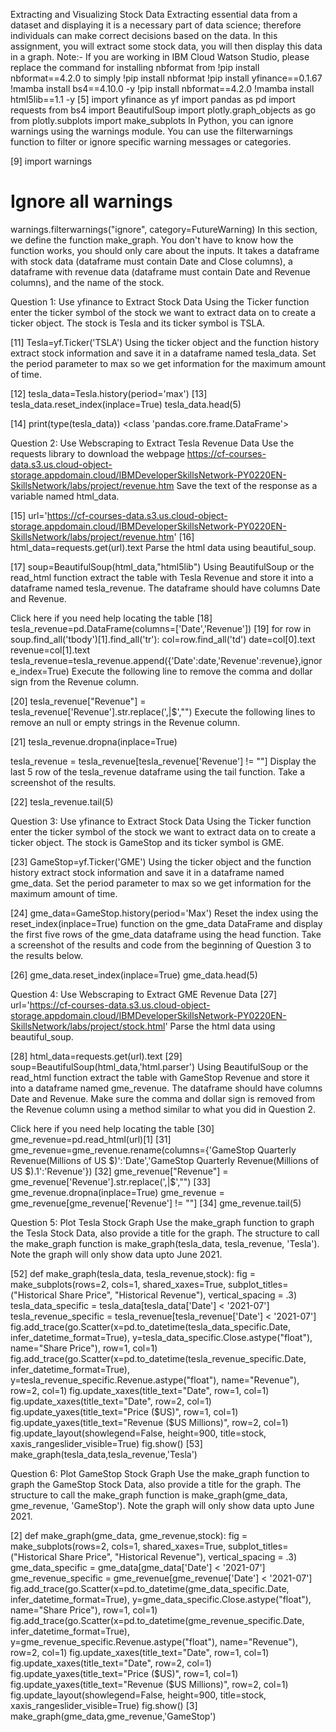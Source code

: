 Extracting and Visualizing Stock Data
Extracting essential data from a dataset and displaying it is a necessary part of data science; therefore individuals can make correct decisions based on the data. In this assignment, you will extract some stock data, you will then display this data in a graph.
Note:- If you are working in IBM Cloud Watson Studio, please replace the command for installing nbformat from !pip install nbformat==4.2.0 to simply !pip install nbformat
!pip install yfinance==0.1.67
!mamba install bs4==4.10.0 -y
!pip install nbformat==4.2.0
!mamba install html5lib==1.1 -y
[5]
import yfinance as yf
import pandas as pd
import requests
from bs4 import BeautifulSoup
import plotly.graph_objects as go
from plotly.subplots import make_subplots
In Python, you can ignore warnings using the warnings module. You can use the filterwarnings function to filter or ignore specific warning messages or categories.

[9]
import warnings
# Ignore all warnings
warnings.filterwarnings("ignore", category=FutureWarning)
In this section, we define the function make_graph. You don't have to know how the function works, you should only care about the inputs. It takes a dataframe with stock data (dataframe must contain Date and Close columns), a dataframe with revenue data (dataframe must contain Date and Revenue columns), and the name of the stock.

Question 1: Use yfinance to Extract Stock Data
Using the Ticker function enter the ticker symbol of the stock we want to extract data on to create a ticker object. The stock is Tesla and its ticker symbol is TSLA.

[11]
Tesla=yf.Ticker('TSLA')
Using the ticker object and the function history extract stock information and save it in a dataframe named tesla_data. Set the period parameter to max so we get information for the maximum amount of time.

[12]
tesla_data=Tesla.history(period='max')
[13]
tesla_data.reset_index(inplace=True)
tesla_data.head(5)

[14]
print(type(tesla_data))
<class 'pandas.core.frame.DataFrame'>

Question 2: Use Webscraping to Extract Tesla Revenue Data
Use the requests library to download the webpage https://cf-courses-data.s3.us.cloud-object-storage.appdomain.cloud/IBMDeveloperSkillsNetwork-PY0220EN-SkillsNetwork/labs/project/revenue.htm Save the text of the response as a variable named html_data.

[15]
url='https://cf-courses-data.s3.us.cloud-object-storage.appdomain.cloud/IBMDeveloperSkillsNetwork-PY0220EN-SkillsNetwork/labs/project/revenue.htm'
[16]
html_data=requests.get(url).text
Parse the html data using beautiful_soup.

[17]
soup=BeautifulSoup(html_data,"html5lib")
Using BeautifulSoup or the read_html function extract the table with Tesla Revenue and store it into a dataframe named tesla_revenue. The dataframe should have columns Date and Revenue.

Click here if you need help locating the table
[18]
tesla_revenue=pd.DataFrame(columns=['Date','Revenue'])
[19]
for row in soup.find_all('tbody')[1].find_all('tr'):
    col=row.find_all('td')
    date=col[0].text
    revenue=col[1].text
    tesla_revenue=tesla_revenue.append({'Date':date,'Revenue':revenue},ignore_index=True)
Execute the following line to remove the comma and dollar sign from the Revenue column.

[20]
tesla_revenue["Revenue"] = tesla_revenue['Revenue'].str.replace(',|\$',"")
Execute the following lines to remove an null or empty strings in the Revenue column.

[21]
tesla_revenue.dropna(inplace=True)

tesla_revenue = tesla_revenue[tesla_revenue['Revenue'] != ""]
Display the last 5 row of the tesla_revenue dataframe using the tail function. Take a screenshot of the results.

[22]
tesla_revenue.tail(5)

Question 3: Use yfinance to Extract Stock Data
Using the Ticker function enter the ticker symbol of the stock we want to extract data on to create a ticker object. The stock is GameStop and its ticker symbol is GME.

[23]
GameStop=yf.Ticker('GME')
Using the ticker object and the function history extract stock information and save it in a dataframe named gme_data. Set the period parameter to max so we get information for the maximum amount of time.

[24]
gme_data=GameStop.history(period='Max')
Reset the index using the reset_index(inplace=True) function on the gme_data DataFrame and display the first five rows of the gme_data dataframe using the head function. Take a screenshot of the results and code from the beginning of Question 3 to the results below.

[26]
gme_data.reset_index(inplace=True)
gme_data.head(5)

Question 4: Use Webscraping to Extract GME Revenue Data
[27]
url='https://cf-courses-data.s3.us.cloud-object-storage.appdomain.cloud/IBMDeveloperSkillsNetwork-PY0220EN-SkillsNetwork/labs/project/stock.html'
Parse the html data using beautiful_soup.

[28]
html_data=requests.get(url).text
[29]
soup=BeautifulSoup(html_data,'html.parser')
Using BeautifulSoup or the read_html function extract the table with GameStop Revenue and store it into a dataframe named gme_revenue. The dataframe should have columns Date and Revenue. Make sure the comma and dollar sign is removed from the Revenue column using a method similar to what you did in Question 2.

Click here if you need help locating the table
[30]
gme_revenue=pd.read_html(url)[1]
[31]
gme_revenue=gme_revenue.rename(columns={'GameStop Quarterly Revenue(Millions of US $)':'Date','GameStop Quarterly Revenue(Millions of US $).1':'Revenue'})
[32]
gme_revenue["Revenue"] = gme_revenue['Revenue'].str.replace(',|\$',"")
[33]
gme_revenue.dropna(inplace=True)
gme_revenue = gme_revenue[gme_revenue['Revenue'] != ""]
[34]
gme_revenue.tail(5)

Question 5: Plot Tesla Stock Graph
Use the make_graph function to graph the Tesla Stock Data, also provide a title for the graph. The structure to call the make_graph function is make_graph(tesla_data, tesla_revenue, 'Tesla'). Note the graph will only show data upto June 2021.

[52]
def make_graph(tesla_data, tesla_revenue,stock):
    fig = make_subplots(rows=2, cols=1, shared_xaxes=True, subplot_titles=("Historical Share Price", "Historical Revenue"), vertical_spacing = .3)
    tesla_data_specific = tesla_data[tesla_data['Date'] < '2021-07']
    tesla_revenue_specific = tesla_revenue[tesla_revenue['Date'] < '2021-07']
    fig.add_trace(go.Scatter(x=pd.to_datetime(tesla_data_specific.Date, infer_datetime_format=True), y=tesla_data_specific.Close.astype("float"), name="Share Price"), row=1, col=1)
    fig.add_trace(go.Scatter(x=pd.to_datetime(tesla_revenue_specific.Date, infer_datetime_format=True), y=tesla_revenue_specific.Revenue.astype("float"), name="Revenue"), row=2, col=1)
    fig.update_xaxes(title_text="Date", row=1, col=1)
    fig.update_xaxes(title_text="Date", row=2, col=1)
    fig.update_yaxes(title_text="Price ($US)", row=1, col=1)
    fig.update_yaxes(title_text="Revenue ($US Millions)", row=2, col=1)
    fig.update_layout(showlegend=False,
    height=900,
    title=stock,
    xaxis_rangeslider_visible=True)
    fig.show()
[53]
make_graph(tesla_data,tesla_revenue,'Tesla')

Question 6: Plot GameStop Stock Graph
Use the make_graph function to graph the GameStop Stock Data, also provide a title for the graph. The structure to call the make_graph function is make_graph(gme_data, gme_revenue, 'GameStop'). Note the graph will only show data upto June 2021.

[2]
def make_graph(gme_data, gme_revenue,stock):
    fig = make_subplots(rows=2, cols=1, shared_xaxes=True, subplot_titles=("Historical Share Price", "Historical Revenue"), vertical_spacing = .3)
    gme_data_specific = gme_data[gme_data['Date'] < '2021-07']
    gme_revenue_specific = gme_revenue[gme_revenue['Date'] < '2021-07']
    fig.add_trace(go.Scatter(x=pd.to_datetime(gme_data_specific.Date, infer_datetime_format=True), y=gme_data_specific.Close.astype("float"), name="Share Price"), row=1, col=1)
    fig.add_trace(go.Scatter(x=pd.to_datetime(gme_revenue_specific.Date, infer_datetime_format=True), y=gme_revenue_specific.Revenue.astype("float"), name="Revenue"), row=2, col=1)
    fig.update_xaxes(title_text="Date", row=1, col=1)
    fig.update_xaxes(title_text="Date", row=2, col=1)
    fig.update_yaxes(title_text="Price ($US)", row=1, col=1)
    fig.update_yaxes(title_text="Revenue ($US Millions)", row=2, col=1)
    fig.update_layout(showlegend=False,
    height=900,
    title=stock,
    xaxis_rangeslider_visible=True)
    fig.show()
[3]
make_graph(gme_data,gme_revenue,'GameStop')
